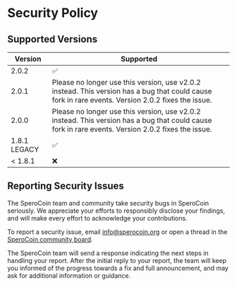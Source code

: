 # Security Policy

## Supported Versions

| Version | Supported          |
| ------- | ------------------ |
| 2.0.2    | :white_check_mark: |
| 2.0.1    | Please no longer use this version, use v2.0.2 instead. This version has a bug that could cause fork in rare events. Version 2.0.2 fixes the issue. |
| 2.0.0    | Please no longer use this version, use v2.0.2 instead. This version has a bug that could cause fork in rare events. Version 2.0.2 fixes the issue.|
| 1.8.1 LEGACY   | :white_check_mark: |
| < 1.8.1  | :x:                |


## Reporting Security Issues

The SperoCoin team and community take security bugs in SperoCoin seriously. We appreciate your efforts to responsibly disclose your findings, and will make every effort to acknowledge your contributions.

To report a security issue, email [info@sperocoin.org](mailto:info@sperocoin.org) or open a thread in the [SperoCoin community board](https://sperocoin.org/community).

The SperoCoin team will send a response indicating the next steps in handling your report. After the initial reply to your report, the team will keep you informed of the progress towards a fix and full announcement, and may ask for additional information or guidance.
